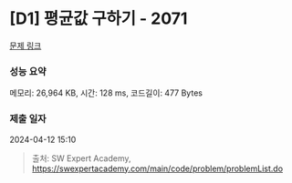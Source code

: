 # [D1] 평균값 구하기 - 2071 

[문제 링크](https://swexpertacademy.com/main/code/problem/problemDetail.do?contestProbId=AV5QRnJqA5cDFAUq) 

### 성능 요약

메모리: 26,964 KB, 시간: 128 ms, 코드길이: 477 Bytes

### 제출 일자

2024-04-12 15:10



> 출처: SW Expert Academy, https://swexpertacademy.com/main/code/problem/problemList.do